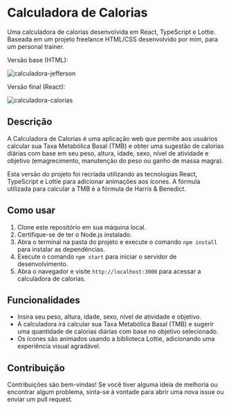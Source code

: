 # Calculadora de Calorias

Uma calculadora de calorias desenvolvida em React, TypeScript e Lottie.<br>
Baseada em um projeto freelance HTML/CSS desenvolvido por mim, para um personal trainer.

Versão base (HTML):

![calculadora-jefferson](https://github.com/kellcrivelaroo/calculadora-calorias/assets/133979933/fffa65e1-b998-4a51-b906-0d0acd2fe051)

Versão final (React):

![calculadora-calorias](https://github.com/kellcrivelaroo/calculadora-calorias/assets/133979933/3b384963-1787-4970-9d1e-9c3bf0d5f957)

## Descrição



A Calculadora de Calorias é uma aplicação web que permite aos usuários calcular sua Taxa Metabólica Basal (TMB) e obter uma sugestão de calorias diárias com base em seu peso, altura, idade, sexo, nível de atividade e objetivo (emagrecimento, manutenção do peso ou ganho de massa magra).

Esta versão do projeto foi recriada utilizando as tecnologias React, TypeScript e Lottie para adicionar animações aos ícones. A fórmula utilizada para calcular a TMB é a fórmula de Harris & Benedict.

## Como usar

1. Clone este repositório em sua máquina local.
2. Certifique-se de ter o Node.js instalado.
3. Abra o terminal na pasta do projeto e execute o comando `npm install` para instalar as dependências.
4. Execute o comando `npm start` para iniciar o servidor de desenvolvimento.
5. Abra o navegador e visite `http://localhost:3000` para acessar a calculadora de calorias.

## Funcionalidades

- Insira seu peso, altura, idade, sexo, nível de atividade e objetivo.
- A calculadora irá calcular sua Taxa Metabólica Basal (TMB) e sugerir uma quantidade de calorias diárias com base no objetivo selecionado.
- Os ícones são animados usando a biblioteca Lottie, adicionando uma experiência visual agradável.

## Contribuição

Contribuições são bem-vindas! Se você tiver alguma ideia de melhoria ou encontrar algum problema, sinta-se à vontade para abrir uma nova issue ou enviar um pull request.
